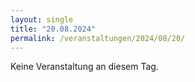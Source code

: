 ```yaml
---
layout: single
title: "20.08.2024"
permalink: /veranstaltungen/2024/08/20/
---
```


Keine Veranstaltung an diesem Tag.
